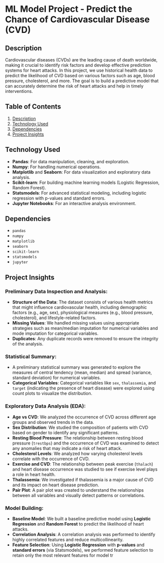 # ML Model Project - Predict the Chance of Cardiovascular Disease (CVD)

## Description

Cardiovascular diseases (CVDs) are the leading cause of death worldwide, making it crucial to identify risk factors and develop effective prediction systems for heart attacks. In this project, we use historical health data to predict the likelihood of CVD based on various factors such as age, blood pressure, cholesterol, and more. The goal is to build a predictive model that can accurately determine the risk of heart attacks and help in timely interventions.

## Table of Contents

1. [Description](#description)
2. [Technology Used](#technology-used)
3. [Dependencies](#dependencies)
4. [Project Insights](#project-insights)

## Technology Used

- **Pandas**: For data manipulation, cleaning, and exploration.
- **Numpy**: For handling numerical operations.
- **Matplotlib** and **Seaborn**: For data visualization and exploratory data analysis.
- **Scikit-learn**: For building machine learning models (Logistic Regression, Random Forest).
- **Statsmodels**: For advanced statistical modeling, including logistic regression with p-values and standard errors.
- **Jupyter Notebooks**: For an interactive analysis environment.

## Dependencies

- `pandas`
- `numpy`
- `matplotlib`
- `seaborn`
- `scikit-learn`
- `statsmodels`
- `jupyter`

## Project Insights

### Preliminary Data Inspection and Analysis:

- **Structure of the Data**: The dataset consists of various health metrics that might influence cardiovascular health, including demographic factors (e.g., age, sex), physiological measures (e.g., blood pressure, cholesterol), and lifestyle-related factors.
- **Missing Values**: We handled missing values using appropriate strategies such as mean/median imputation for numerical variables and mode imputation for categorical variables.
- **Duplicates**: Any duplicate records were removed to ensure the integrity of the analysis.

### Statistical Summary:

- A preliminary statistical summary was generated to explore the measures of central tendency (mean, median) and spread (variance, standard deviation) for numerical variables.
- **Categorical Variables**: Categorical variables like `sex`, `thalassemia`, and `target` (indicating the presence of heart disease) were explored using count plots to visualize the distribution.

### Exploratory Data Analysis (EDA):

- **Age vs CVD**: We analyzed the occurrence of CVD across different age groups and observed trends in the data.
- **Sex Distribution**: We studied the composition of patients with CVD based on gender to identify any significant patterns.
- **Resting Blood Pressure**: The relationship between resting blood pressure (`trestbps`) and the occurrence of CVD was examined to detect any anomalies that may indicate a risk of heart attack.
- **Cholesterol Levels**: We analyzed how varying cholesterol levels correlate with the occurrence of CVD.
- **Exercise and CVD**: The relationship between peak exercise (`thalach`) and heart disease occurrence was studied to see if exercise level plays a role in heart health.
- **Thalassemia**: We investigated if thalassemia is a major cause of CVD and its impact on heart disease prediction.
- **Pair Plot**: A pair plot was created to understand the relationships between all variables and visually detect patterns or correlations.

### Model Building:

- **Baseline Model**: We built a baseline predictive model using **Logistic Regression** and **Random Forest** to predict the likelihood of heart attacks.
- **Correlation Analysis**: A correlation analysis was performed to identify highly correlated features and reduce multicollinearity.
- **Feature Selection**: Using **Logistic Regression** with **p-values** and **standard errors** (via Statsmodels), we performed feature selection to retain only the most relevant features for model tr

